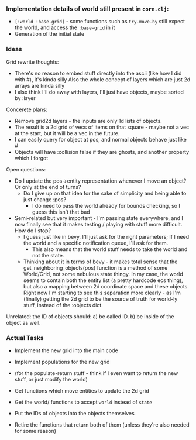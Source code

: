 ### Implementation details of world still present in `core.clj`:

- `[:world :base-grid]` - some functions such as `try-move-by` still expect the world, and access the `:base-grid` in it
- Generation of the initial state

### Ideas
Grid rewrite thoughts:
 * There's no reason to embed stuff directly into the ascii (like how I did with #), it's kinda silly
   Also the whole concept of layers which are just 2d arrays are kinda silly
 * I also think I'll do away with layers, I'll just have objects, maybe sorted by :layer
 
 Concerete plans:
 * Remove grid2d layers - the inputs are only 1d lists of objects.
 * The result is a 2d grid of vecs of items on that square - maybe not a vec at the start, but it will be a vec in the future.
 * I can easily query for object at pos, and normal objects behave just like #
 * Objects will have :collision false if they are ghosts, and another property which I forgot
 
 Open questions:
 * Do I update the pos->entity representation whenever I move an object? Or only at the end of turns?
   * Do I give up on that idea for the sake of simplicity and being able to just change :pos?
      * I do need to pass the world already for bounds checking, so I guess this isn't that bad
 * Semi-related but very important - I'm passing state everywhere, and I now finally see that it makes testing / playing with stuff more difficult.
   How do I stop?
   * I guess just like in bevy, I'll just ask for the right parameters; If I need the world and a specific notification queue, I'll ask for them.
     * This also means that the world stuff needs to take the world and not the state.
   * Thinking about it in terms of bevy - it makes total sense that the get_neighboring_objects(pos) function is a method of some World/Grid, not some nebulous state thingy.
     In my case, the world seems to contain both the entity list (a pretty hardcode ecs thing), but also a mapping between 2d coordinate space and these objects.
     Right now I'm starting to see this separation more clearly - as I'm (finally) getting the 2d grid to be the source of truth for world-ly stuff, instead of the :objects dict.
   
Unrelated: the ID of objects should:
 a) be called ID.
 b) be inside of the object as well.

### Actual Tasks
- Implement the new grid into the main code
- Implement populations for the new grid
- (for the populate-return stuff - think if I even want to return the new stuff, or just modify the world)
- Get functions which move entities to update the 2d grid

- Get the world/ functions to accept `world` instead of `state`

- Put the IDs of objects into the objects themselves
- Retire the functions that return both of them (unless they're also needed for some reason)